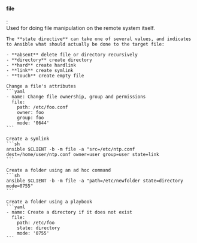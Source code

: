 #### file
:   
    Used for doing file manipulation on the remote system itself. 

    The **state directive** can take one of several values, and indicates to Ansible what should actually be done to the target file:

    - **absent** delete file or directory recursively
    - **directory** create directory                    
    - **hard** create hardlink                     
    - **link** create symlink                      
    - **touch** create empty file                   

    Change a file's attributes 
    ```yaml
    - name: Change file ownership, group and permissions
      file:
        path: /etc/foo.conf
        owner: foo
        group: foo
        mode: '0644'
    ```

    Create a symlink 
    ```sh
    ansible $CLIENT -b -m file -a "src=/etc/ntp.conf dest=/home/user/ntp.conf owner=user group=user state=link
    ```

    Create a folder using an ad hoc command 
    ```sh
    ansible $CLIENT -b -m file -a "path=/etc/newfolder state=directory mode=0755"
    ```

    Create a folder using a playbook 
    ```yaml
    - name: Create a directory if it does not exist
      file:
        path: /etc/foo
        state: directory
        mode: '0755'
    ```
